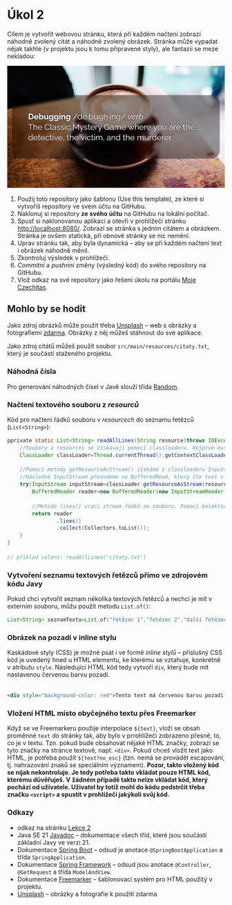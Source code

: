 # Úkol 2

Cílem je vytvořit webovou stránku, která při každém načtení zobrazí náhodně zvolený citát a náhodně zvolený obrázek. Stránka může vypadat nějak takhle
(v projektu jsou k tomu připravené styly), ale fantazii se meze nekladou:

![screenshot](screenshot.jpg)

1. Použij toto repository jako šablonu (Use this template), ze které si vytvoříš repository ve svém účtu na GitHubu.
1. Naklonuj si repository **ze svého účtu** na GitHubu na lokální počítač.
1. Spusť si naklonovanou aplikaci a otevři v prohlížeči stránku [http://localhost:8080/](http://localhost:8080/). Zobrazí se stránka s jedním citátem a
   obrázkem. Stránka je ovšem statická, při obnově stránky se nic nemění.
1. Uprav stránku tak, aby byla dynamická – aby se při každém načtení text i obrázek náhodně měnil.
1. Zkontroluj výsledek v prohlížeči.
1. *Commitni* a *pushnni* změny (výsledný kód) do svého repository na GitHubu.
1. Vlož odkaz na své repository jako řešení úkolu na portálu [Moje Czechitas](https://moje.czechitas.cz).

## Mohlo by se hodit

Jako zdroj obrázků může použít třeba [Unsplash](https://unsplash.com) – web s obrázky a fotografiemi [zdarma](https://unsplash.com/license). Obrázky z něj můžeš
stáhnout do své aplikace.

Jako zdroj citátů můžeš použít soubor `src/main/resources/citaty.txt`, který je součástí staženého projektu.

### Náhodná čísla

Pro generování náhodných čísel v Javě slouží třída [Random](https://docs.oracle.com/en/java/javase/11/docs/api/java.base/java/util/Random.html).

### Načtení textového souboru z *resourců*

Kód pro načtení řádků souboru v *resourcech* do seznamu řetězců (`List<String>`):

```java
pprivate static List<String> readAllLines(String resource)throws IOException{
    //Soubory z resources se získávají pomocí classloaderu. Nejprve musíme získat aktuální classloader.
    ClassLoader classLoader=Thread.currentThread().getContextClassLoader();

    //Pomocí metody getResourceAsStream() získáme z classloaderu InpuStream, který čte z příslušného souboru.
    //Následně InputStream převedeme na BufferedRead, který čte text v kódování UTF-8 
    try(InputStream inputStream=classLoader.getResourceAsStream(resource);
        BufferedReader reader=new BufferedReader(new InputStreamReader(inputStream,StandardCharsets.UTF_8))){

        //Metoda lines() vrací stream řádků ze souboru. Pomocí kolektoru převedeme Stream<String> na List<String>.
        return reader
                .lines()
                .collect(Collectors.toList());
    }
}

// příklad volání: readAllLines("citaty.txt")
```

### Vytvoření seznamu textových řetězců přímo ve zdrojovém kódu Javy

Pokud chci vytvořit seznam několika textových řetězců a nechci je mít v externím souboru, můžu použít metodu `List.of()`:

```java
List<String> seznamTextu=List.of("řetězec 1","řetězec 2","další řetězec","ještě jiný řetězec");
```

### Obrázek na pozadí v inline stylu

Kaskádové styly (CSS) je možné psát i ve formě *inline stylů* – příslušný CSS kód je uvedený hned u HTML elementu, ke kterému se vztahuje, konkrétně v atributu
`style`. Následující HTML kód tedy vytvoří `div`, který bude mít nastavenou červenou barvu pozadí.

```html

<div style="background-color: red">Tento text má červenou barvu pozadí.</div>
```

### Vložení HTML místo obyčejného textu přes Freemarker

Když se ve Freemarkeru použije interpolace `${text}`, vloží se obsah proměnné `text` do stránky tak, aby bylo v prrohlížeči zobrazeno přesně, to, co je v textu.
Tzn. pokud bude obsahovat nějaké HTML značky, zobrazí se tyto značky na stránce textově, např. `<div>`.
Pokud chceš vložit text jako HTML, je potřeba použít `${text?no_esc}` (tzn. nemá se provádět escapování, tj. nahrazování znaků se speciálním významem).
**Pozor, takto vložený kód se nijak nekontroluje.
Je tedy potřeba takto vkládat pouze HTML kód, kterému důvěřuješ.
V žádném případě takto nelze vkládat kód, který pochází od uživatele.
Uživatel by totiž mohl do kódu podstrčit třeba značku `<script>` a spustit v prohlížeči jakýkoli svůj kód.**

### Odkazy

* odkaz na stránku [Lekce 2](https://java.czechitas.cz/2025-podzim/java-2-online/lekce-2.html)
* Java SE 21 [Javadoc](https://docs.oracle.com/en/java/javase/21/docs/api/java.base/module-summary.html) – dokumentace všech tříd, které jsou součástí základní Javy ve verzi 21.
* Dokumentace [Spring Boot](https://spring.io/projects/spring-boot#learn) – odsud je anotace `@SpringBootApplication` a třída `SpringApplication`.
* Dokumentace [Spring Framework](https://spring.io/projects/spring-framework#learn) – odsud jsou anotace `@Controller`, `@GetRequest` a třída `ModelAndView`.
* Dokumentace [Freemarker](https://freemarker.apache.org/docs/index.html) – šablonovací systém pro HTML použitý v projektu.
* [Unsplash](https://unsplash.com) – obrázky a fotografie k použití zdarma
